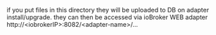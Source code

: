 if you put files in this directory they will be uploaded to DB on adapter install/upgrade.
they can then be accessed via ioBroker WEB adapter http://&lt;iobrokerIP&gt;:8082/&lt;adapter-name&gt;/...